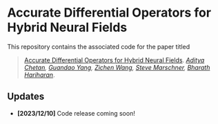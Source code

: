 # Accurate Differential Operators for Hybrid Neural Fields

This repository contains the associated code for the paper titled

>[Accurate Differential Operators for Hybrid Neural Fields](https://arxiv.org/abs/2312.05984). *[Aditya Chetan](https://justachetan.github.io), [Guandao Yang](https://www.guandaoyang.com/), [Zichen Wang](https://zichenwang01.github.io/), [Steve Marschner](https://www.cs.cornell.edu/~srm/), [Bharath Hariharan](https://www.cs.cornell.edu/~bharathh/)*.


## Updates

- **[2023/12/10]** Code release coming soon!
